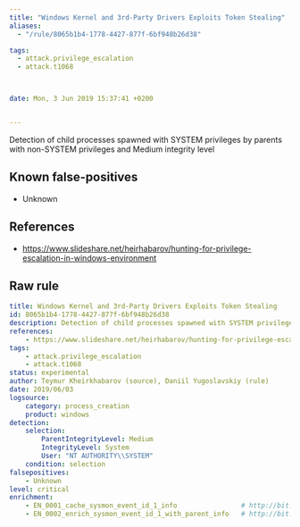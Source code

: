 ```yaml
---
title: "Windows Kernel and 3rd-Party Drivers Exploits Token Stealing"
aliases:
  - "/rule/8065b1b4-1778-4427-877f-6bf948b26d38"

tags:
  - attack.privilege_escalation
  - attack.t1068



date: Mon, 3 Jun 2019 15:37:41 +0200


---
```


Detection of child processes spawned with SYSTEM privileges by parents with non-SYSTEM privileges and Medium integrity level

<!--more-->


## Known false-positives

* Unknown



## References

* https://www.slideshare.net/heirhabarov/hunting-for-privilege-escalation-in-windows-environment


## Raw rule
```yaml
title: Windows Kernel and 3rd-Party Drivers Exploits Token Stealing
id: 8065b1b4-1778-4427-877f-6bf948b26d38
description: Detection of child processes spawned with SYSTEM privileges by parents with non-SYSTEM privileges and Medium integrity level
references:
    - https://www.slideshare.net/heirhabarov/hunting-for-privilege-escalation-in-windows-environment
tags:
    - attack.privilege_escalation
    - attack.t1068
status: experimental
author: Teymur Kheirkhabarov (source), Daniil Yugoslavskiy (rule)
date: 2019/06/03
logsource:
    category: process_creation
    product: windows
detection:
    selection:
        ParentIntegrityLevel: Medium
        IntegrityLevel: System
        User: "NT AUTHORITY\\SYSTEM"
    condition: selection
falsepositives:
    - Unknown
level: critical
enrichment:
    - EN_0001_cache_sysmon_event_id_1_info                # http://bit.ly/314zc6x
    - EN_0002_enrich_sysmon_event_id_1_with_parent_info   # http://bit.ly/2KmSC0l

```
